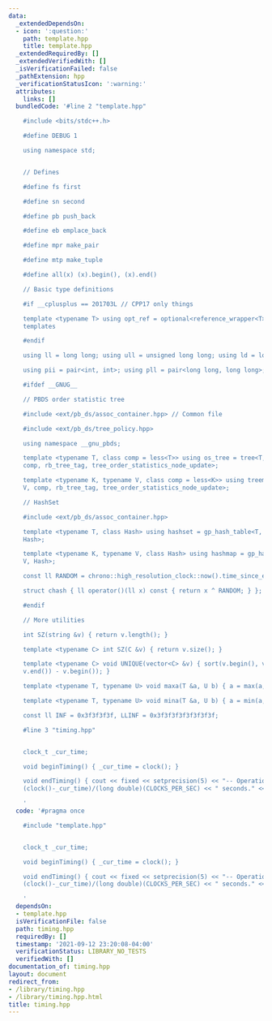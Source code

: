 ```yaml
---
data:
  _extendedDependsOn:
  - icon: ':question:'
    path: template.hpp
    title: template.hpp
  _extendedRequiredBy: []
  _extendedVerifiedWith: []
  _isVerificationFailed: false
  _pathExtension: hpp
  _verificationStatusIcon: ':warning:'
  attributes:
    links: []
  bundledCode: '#line 2 "template.hpp"

    #include <bits/stdc++.h>

    #define DEBUG 1

    using namespace std;


    // Defines

    #define fs first

    #define sn second

    #define pb push_back

    #define eb emplace_back

    #define mpr make_pair

    #define mtp make_tuple

    #define all(x) (x).begin(), (x).end()

    // Basic type definitions

    #if __cplusplus == 201703L // CPP17 only things

    template <typename T> using opt_ref = optional<reference_wrapper<T>>; // for some
    templates

    #endif

    using ll = long long; using ull = unsigned long long; using ld = long double;

    using pii = pair<int, int>; using pll = pair<long long, long long>;

    #ifdef __GNUG__

    // PBDS order statistic tree

    #include <ext/pb_ds/assoc_container.hpp> // Common file

    #include <ext/pb_ds/tree_policy.hpp>

    using namespace __gnu_pbds;

    template <typename T, class comp = less<T>> using os_tree = tree<T, null_type,
    comp, rb_tree_tag, tree_order_statistics_node_update>;

    template <typename K, typename V, class comp = less<K>> using treemap = tree<K,
    V, comp, rb_tree_tag, tree_order_statistics_node_update>;

    // HashSet

    #include <ext/pb_ds/assoc_container.hpp>

    template <typename T, class Hash> using hashset = gp_hash_table<T, null_type,
    Hash>;

    template <typename K, typename V, class Hash> using hashmap = gp_hash_table<K,
    V, Hash>;

    const ll RANDOM = chrono::high_resolution_clock::now().time_since_epoch().count();

    struct chash { ll operator()(ll x) const { return x ^ RANDOM; } };

    #endif

    // More utilities

    int SZ(string &v) { return v.length(); }

    template <typename C> int SZ(C &v) { return v.size(); }

    template <typename C> void UNIQUE(vector<C> &v) { sort(v.begin(), v.end()); v.resize(unique(v.begin(),
    v.end()) - v.begin()); }

    template <typename T, typename U> void maxa(T &a, U b) { a = max(a, b); }

    template <typename T, typename U> void mina(T &a, U b) { a = min(a, b); }

    const ll INF = 0x3f3f3f3f, LLINF = 0x3f3f3f3f3f3f3f3f;

    #line 3 "timing.hpp"


    clock_t _cur_time;

    void beginTiming() { _cur_time = clock(); }

    void endTiming() { cout << fixed << setprecision(5) << "-- Operation took " <<
    (clock()-_cur_time)/(long double)(CLOCKS_PER_SEC) << " seconds." << endl; }

    '
  code: '#pragma once

    #include "template.hpp"


    clock_t _cur_time;

    void beginTiming() { _cur_time = clock(); }

    void endTiming() { cout << fixed << setprecision(5) << "-- Operation took " <<
    (clock()-_cur_time)/(long double)(CLOCKS_PER_SEC) << " seconds." << endl; }

    '
  dependsOn:
  - template.hpp
  isVerificationFile: false
  path: timing.hpp
  requiredBy: []
  timestamp: '2021-09-12 23:20:08-04:00'
  verificationStatus: LIBRARY_NO_TESTS
  verifiedWith: []
documentation_of: timing.hpp
layout: document
redirect_from:
- /library/timing.hpp
- /library/timing.hpp.html
title: timing.hpp
---
```

